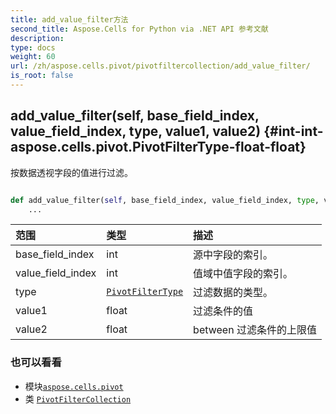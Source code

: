 ```yaml
---
title: add_value_filter方法
second_title: Aspose.Cells for Python via .NET API 参考文献
description:
type: docs
weight: 60
url: /zh/aspose.cells.pivot/pivotfiltercollection/add_value_filter/
is_root: false
---
```

##  add_value_filter(self, base_field_index, value_field_index, type, value1, value2) {#int-int-aspose.cells.pivot.PivotFilterType-float-float}
按数据透视字段的值进行过滤。



```python

def add_value_filter(self, base_field_index, value_field_index, type, value1, value2):
    ...
```


|范围|类型|描述|
| :- | :- | :- |
| base_field_index | int |源中字段的索引。|
| value_field_index | int |值域中值字段的索引。|
| type | [`PivotFilterType`](/cells/python-net/zh/aspose.cells.pivot/pivotfiltertype) |过滤数据的类型。|
| value1 | float |过滤条件的值|
| value2 | float |between 过滤条件的上限值|



### 也可以看看
* 模块[`aspose.cells.pivot`](../../)
* 类 [`PivotFilterCollection`](/cells/python-net/zh/aspose.cells.pivot/pivotfiltercollection)

